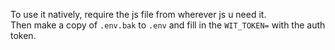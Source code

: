 To use it natively, require the js file from wherever js u need it.  
Then make a copy of `.env.bak` to `.env` and fill in the `WIT_TOKEN=` with the auth token.  
